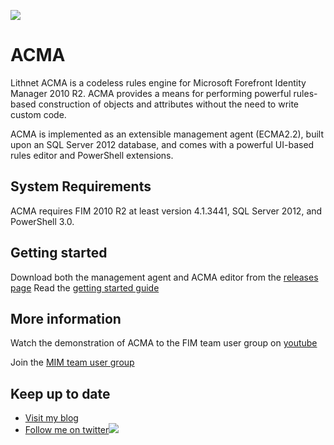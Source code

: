![](https://github.com/lithnet/acma/wiki/images/logo-ex-small.png)
# ACMA
Lithnet ACMA is a codeless rules engine for Microsoft Forefront Identity Manager 2010 R2. ACMA provides a means for performing powerful rules-based construction of objects and attributes without the need to write custom code.

ACMA is implemented as an extensible management agent (ECMA2.2), built upon an SQL Server 2012 database, and comes with a powerful UI-based rules editor and PowerShell extensions.

## System Requirements
ACMA requires FIM 2010 R2 at least version 4.1.3441, SQL Server 2012, and PowerShell 3.0.

## Getting started
Download both the management agent and ACMA editor from the [releases page](https://github.com/lithnet/acma/releases)
Read the [getting started guide](https://github.com/lithnet/acma/wiki)

## More information
Watch the demonstration of ACMA to the FIM team user group on [youtube](https://www.youtube.com/watch?v=RBkR-L4bENg)

Join the [MIM team user group](https://themimteam.unifysolutions.net/fim-team-user-group/)

## Keep up to date
* [Visit my blog](http://blog.lithiumblue.com)
* [Follow me on twitter](https://twitter.com/RyanLNewington)![](http://twitter.com/favicon.ico)
